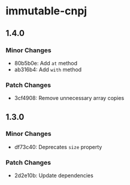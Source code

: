 # immutable-cnpj

## 1.4.0

### Minor Changes

- 80b5b0e: Add `at` method
- ab316b4: Add `with` method

### Patch Changes

- 3cf4908: Remove unnecessary array copies

## 1.3.0

### Minor Changes

- df73c40: Deprecates `size` property

### Patch Changes

- 2d2e10b: Update dependencies
